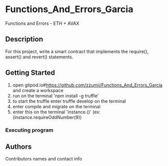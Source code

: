 # Functions_And_Errors_Garcia

Functions and Errors - ETH + AVAX

## Description

For this project, write a smart contract that implements the require(), assert() and revert() statements.

## Getting Started
1. open gitpod.io#https://github.com/zzumii/Functions_And_Errors_Garcia and create a workspace
2. run on the terminal 'npm install -g truffle'
3. to start the truffle enter truffle develop on the terminal
4. enter compile and migrate on the terminal
5. enter this on the terminal 'instance.<functionName>(<argument>)' (ex: (instance.requireOddNumber(9))


### Executing program




## Authors

Contributors names and contact info
